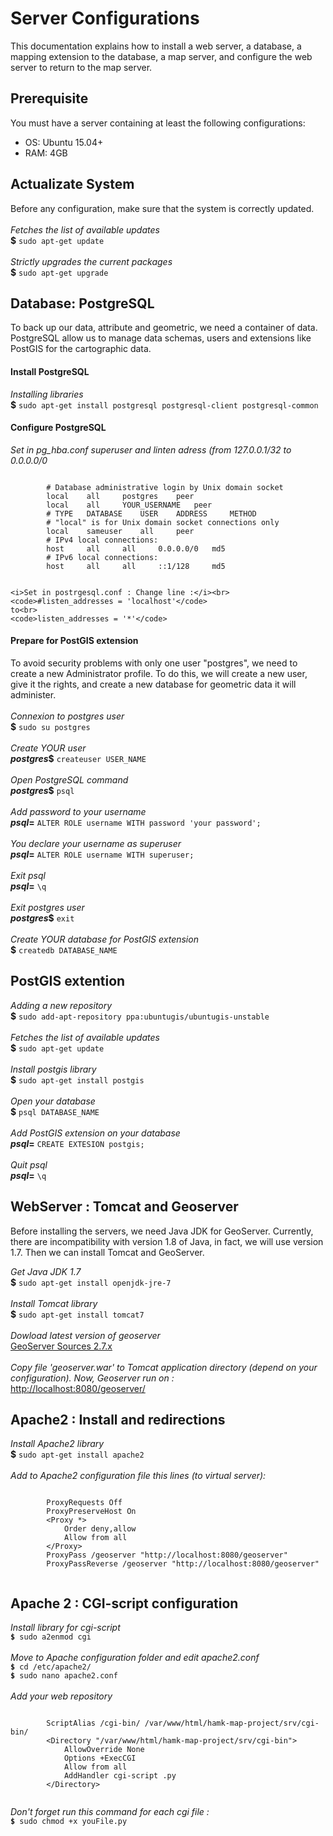 <h1>Server Configurations</h1>

<p>
	This documentation explains how to install a web server, a database, a mapping extension to the database, a map server, and configure the web server to return to the map server.
</p>

<h2>Prerequisite</h2>

<p>
	You must have a server containing at least the following configurations:
	<ul>
		<li>OS: Ubuntu 15.04+</li>
		<li>RAM: 4GB</li>
	</ul>
</p>

<h2>Actualizate System</h2>

<p>
	Before any configuration, make sure that the system is correctly updated.<br><br>
	<i>Fetches the list of available updates</i><br>
	<b>$</b> <code>sudo apt-get update</code><br><br>
	<i>Strictly upgrades the current packages</i><br>
	<b>$</b> <code>sudo apt-get upgrade</code>
</p>

<h2>Database: PostgreSQL</h2>

<p>
	To back up our data, attribute and geometric, we need a container of data. PostgreSQL allow us to manage data schemas, users and extensions like PostGIS for the cartographic data.
</p>

<h4>Install PostgreSQL</h4>
<p>
	<i>Installing libraries</i><br>
	<b>$</b> <code>sudo apt-get install postgresql postgresql-client postgresql-common</code>
</p>

<h4>Configure PostgreSQL</h4>
<p>	
	<i>Set in pg_hba.conf superuser and linten adress (from 127.0.0.1/32 to 0.0.0.0/0</i><br>
	<pre><code>
		# Database administrative login by Unix domain socket
		local 	 all 	 postgres 	 peer
		local 	 all 	 YOUR_USERNAME 	 peer
		# TYPE 	 DATABASE 	 USER 	 ADDRESS 	 METHOD
		# "local" is for Unix domain socket connections only
		local 	 sameuser 	 all 	 peer
		# IPv4 local connections:
		host 	 all 	 all 	 0.0.0.0/0 	 md5
		# IPv6 local connections:
		host 	 all 	 all 	 ::1/128 	 md5
	</code></pre>

	<i>Set in postrgesql.conf : Change line :</i><br>
	<code>#listen_addresses = 'localhost'</code>
	to<br>
	<code>listen_addresses = '*'</code>
</p>

<h4>Prepare for PostGIS extension</h4>
<p>
	To avoid security problems with only one user "postgres", we need to create a new Administrator profile. To do this, we will create a new user, give it the rights, and create a new database for geometric data it will administer.<br><br>
	<i>Connexion to postgres user</i><br>
	<b>$</b> <code>sudo su postgres</code><br><br>
	<i>Create YOUR user</i><br>
	<b><i>postgres</i>$</b> <code>createuser USER_NAME</code><br><br>
	<i>Open PostgreSQL command</i><br>
	<b><i>postgres</i>$</b> <code>psql</code><br><br>
	<i>Add password to your username</i><br>
	<b><i>psql</i>=</b> <code>ALTER ROLE username WITH password 'your password';</code><br><br>
	<i>You declare your username as superuser</i><br>
	<b><i>psql</i>=</b> <code>ALTER ROLE username WITH superuser;</code><br><br>
	<i>Exit psql</i><br>
	<b><i>psql</i>=</b> <code>\q</code><br><br>
	<i>Exit postgres user</i><br>
	<b><i>postgres</i>$</b> <code>exit</code><br><br>
	<i>Create YOUR database for PostGIS extension</i><br>
	<b>$</b> <code>createdb DATABASE_NAME</code><br>
</p>

<h2>PostGIS extention</h2>

<p>
	<i>Adding a new repository</i><br>
	<b>$</b> <code>sudo add-apt-repository ppa:ubuntugis/ubuntugis-unstable</code><br><br>
	<i>Fetches the list of available updates</i><br>
	<b>$</b> <code>sudo apt-get update</code><br><br>
	<i>Install postgis library</i><br>
	<b>$</b> <code>sudo apt-get install postgis</code><br><br>
	<i>Open your database</i><br>
	<b>$</b> <code>psql DATABASE_NAME</code><br><br>
	<i>Add PostGIS extension on your database</i><br>
	<b><i>psql</i>=</b> <code>CREATE EXTESION postgis;</code><br><br>
	<i>Quit psql</i><br>
	<b><i>psql</i>=</b> <code>\q</code><br>
</p>

<h2>WebServer : Tomcat and Geoserver</h2>
<p>
	Before installing the servers, we need Java JDK for GeoServer. Currently, there are incompatibility with version 1.8 of Java, in fact, we will use version 1.7. Then we can install Tomcat and GeoServer.
</p>
<p>
	<i>Get Java JDK 1.7</i><br>
	<b>$</b> <code>sudo apt-get install openjdk-jre-7</code><br><br>
	<i>Install Tomcat library</i><br>
	<b>$</b> <code>sudo apt-get install tomcat7</code><br><br>
	<i>Dowload latest version of geoserver</i><br>
	<a href="http://geoserver.org/release/2.7.x/">GeoServer Sources 2.7.x</a><br><br>
	<i>Copy file 'geoserver.war' to Tomcat application directory (depend on your configuration). Now, Geoserver run on :</i><br>
	<a href="http://localhost:8080/geoserver/">http://localhost:8080/geoserver/</a>
</p>

<h2>Apache2 : Install and redirections</h2>
<p>
	<i>Install Apache2 library</i><br>
	<b>$</b> <code>sudo apt-get install apache2</code><br><br>
	<i>Add to Apache2 configuration file this lines (to virtual server):</i><br>
	<pre><code>
		ProxyRequests Off
		ProxyPreserveHost On
		&lt;Proxy *&gt;
			Order deny,allow
			Allow from all
		&lt;/Proxy&gt;
		ProxyPass /geoserver "http://localhost:8080/geoserver"
		ProxyPassReverse /geoserver "http://localhost:8080/geoserver"
	</code></pre>
</p>

<h2>Apache 2 : CGI-script configuration</h2>
<p>
	<i>Install library for cgi-script</i><br>
	<code><b>$</b> sudo a2enmod cgi</code><br><br>
	<i>Move to Apache configuration folder and edit apache2.conf</i><br>
	<code><b>$</b> cd /etc/apache2/</code><br>
	<code><b>$</b> sudo nano apache2.conf</code><br><br>
	<i>Add your web repository</i><br>
	<pre><code>
		ScriptAlias /cgi-bin/ /var/www/html/hamk-map-project/srv/cgi-bin/
	    &lt;Directory "/var/www/html/hamk-map-project/srv/cgi-bin"&gt;
	        AllowOverride None
	        Options +ExecCGI
	        Allow from all
	        AddHandler cgi-script .py
	    &lt;/Directory&gt;
	</code></pre>
	<i>Don't forget run this command for each cgi file :</i><br>
	<code><b>$</b> sudo chmod +x youFile.py</code>
</p>


